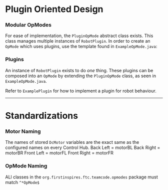 
# Plugin Oriented Design

### Modular OpModes

For ease of implementation, the `PluginOpMode` abstract class exists. This class manages
multiple instances of `RobotPlugin`. In order to create an `OpMode` which uses plugins, 
use the template found in `ExampleOpMode.java`:

### Plugins

An instance of `RobotPlugin` exists to do *one* thing. These plugins can be composed into an `OpMode`
by extending the `PluginOpMode` class, as seen in `ExampleOpMode.java`.

Refer to `ExamplePlugin` for how to implement a plugin for robot behaviour.

---
# Standardizations

### Motor Naming
The names of stored `DcMotor` variables are the exact same as the configured names on every Control Hub.
Back Left = motorBL
Back Right = motorBR
Front Left = motorFL
Front Right = motorFR

### OpMode Naming
ALl classes in the `org.firstinspires.ftc.teamcode.opmodes` package must match `^*OpMode$`
